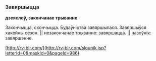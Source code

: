 ### Завяршыцца
**дзеяслоў, закончанае трыванне**

Закончыцца, скончыцца. Будаўніцтва завяршылася. Завяршыўся хакейны сезон. || незакончанае трыванне: завяршацца. || назоўнік: завяршэнне.

<a rel="author">[http://rv-blr.com/](http://rv-blr.com/slounik.jsp?letterId=0&maskId=0&pageId=986)</a>
